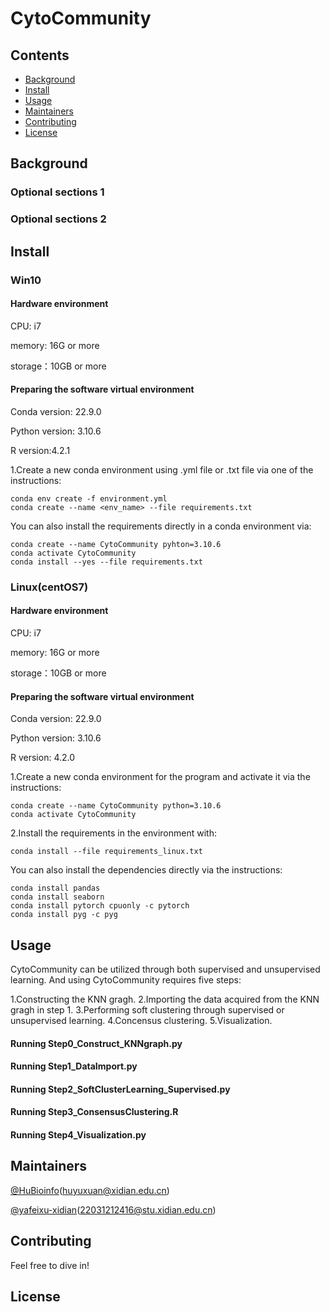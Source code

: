 # CytoCommunity

## Contents

- [Background](#background)
- [Install](#install)
- [Usage](#usage)
- [Maintainers](#maintainers)
- [Contributing](#contributing)
- [License](#license)

## Background

### Optional sections 1


### Optional sections 2


## Install

### Win10

#### Hardware environment 

CPU: i7

memory: 16G or more

storage：10GB or more

#### Preparing the software virtual environment 

Conda version: 22.9.0

Python version: 3.10.6

R version:4.2.1

1.Create a new conda environment using .yml file or .txt file via one of the instructions:

```
conda env create -f environment.yml
conda create --name <env_name> --file requirements.txt
```

You can also install the requirements directly in a conda environment via:

```
conda create --name CytoCommunity pyhton=3.10.6
conda activate CytoCommunity
conda install --yes --file requirements.txt
```

### Linux(centOS7)

#### Hardware environment 

CPU: i7

memory: 16G or more

storage：10GB or more

#### Preparing the  software virtual environment 

Conda version: 22.9.0

Python version: 3.10.6

R version: 4.2.0

1.Create a new conda environment for the program and activate it via the instructions:

```
conda create --name CytoCommunity python=3.10.6
conda activate CytoCommunity
```

2.Install the requirements in the environment with:

```
conda install --file requirements_linux.txt
```

You can also install the dependencies directly via the instructions:

```
conda install pandas
conda install seaborn
conda install pytorch cpuonly -c pytorch
conda install pyg -c pyg
```

## Usage

CytoCommunity can be utilized through both supervised and unsupervised learning. And using CytoCommunity requires five steps:

1.Constructing the KNN gragh.
2.Importing the data acquired from the KNN gragh in step 1.
3.Performing soft clustering through supervised or unsupervised learning.
4.Concensus clustering.
5.Visualization.

#### Running Step0_Construct_KNNgraph.py

#### Running Step1_DataImport.py

#### Running Step2_SoftClusterLearning_Supervised.py

#### Running Step3_ConsensusClustering.R

#### Running Step4_Visualization.py

## Maintainers

[@HuBioinfo](https://github.com/huBioinfo)(huyuxuan@xidian.edu.cn)

[@yafeixu-xidian](https://github.com/yafeixu-xidian)(22031212416@stu.xidian.edu.cn)

## Contributing

Feel free to dive in!

## License

